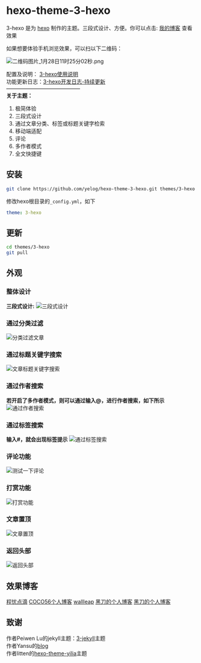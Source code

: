 hexo-theme-3-hexo
================
3-hexo 是为 [hexo](https://github.com/tommy351/hexo) 制作的主题。三段式设计、方便。你可以点击: [我的博客](https://yelog.org/) 查看效果

如果想要体验手机浏览效果，可以扫以下二维码：

![二维码图片_1月28日11时25分02秒.png](https://i.loli.net/2020/01/28/OqXkYuf8ipED6QM.png)

配置及说明： [3-hexo使用说明](http://yelog.org/2017/03/23/3-hexo-instruction/)  
功能更新日志：[3-hexo开发日志-持续更新](http://yelog.org/2017/03/13/3-hexo-logs/)  
——————————————          
**关于主题：**

1. 极简体验
2. 三段式设计
3. 通过文章分类、标签或标题关键字检索
4. 移动端适配
5. 评论
6. 多作者模式
7. 全文快捷键

## 安装
```bash
git clone https://github.com/yelog/hexo-theme-3-hexo.git themes/3-hexo
```
修改hexo根目录的`_config.yml`，如下
```yaml
theme: 3-hexo
```

## 更新
```bash
cd themes/3-hexo
git pull
```
## 外观
### 整体设计
**三段式设计:**
![三段式设计](http://img.saodiyang.com/Fl2tl1Is5zx-D0DAt03bg0WkWXhO.png)
### 通过分类过滤
![分类过滤文章](http://img.saodiyang.com/FmooXnOPeRPGBts5V5W7CV0AHuIo.gif)
### 通过标题关键字搜索
![文章标题关键字搜索](http://img.saodiyang.com/FkF9lgTJoLdmNlYbTVokSNB3zdS4.gif)
### 通过作者搜索
**若开启了多作者模式，则可以通过输入@，进行作者搜索，如下所示**
![通过作者搜索](http://img.saodiyang.com/FhbFRRPIDuz1pEKH-dr-RWDHVvXn.gif)
### 通过标签搜索
**输入#，就会出现标签提示**
![通过标签搜索](http://img.saodiyang.com/FoJsDnsoLWKo7ECSzcLmzUX_uWgw.gif)
### 评论功能
![测试一下评论](http://img.saodiyang.com/FtDD77YX_xenS-AZQW56qrwrQc4D.gif)
### 打赏功能
![打赏功能](http://img.saodiyang.com/FhlNgOF7ipEIVrrztFdRam3WRikw.gif)
### 文章置顶
![文章置顶](http://img.saodiyang.com/FhQLLqrRCr4yFGl9nDb_9oc4yME-.png)
### 返回头部
![返回头部](http://img.saodiyang.com/FjpVByJViwYEWHHMTeayiQ-FD_qG.gif)

## 效果博客
[程忧点滴](https://www.chenuon.cn/)
[COCO56个人博客](https://coco56.gitee.io/blog/)
[wallleap](https://wallleap.cn)
[黑刀的个人博客](https://dingguanyu.com/)
[黑刀的个人博客](https://dingguanyu.com/)


## 致谢
 作者Peiwen Lu的jekyll主题：[3-jekyll](https://github.com/P233/3-Jekyll)主题  
 作者Yansu的[blog](http://yansu.org/)  
 作者litten的[hexo-theme-yilia](https://github.com/litten/hexo-theme-yilia)主题
